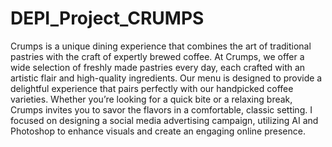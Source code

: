 # DEPI_Project_CRUMPS
Crumps is a unique dining experience that combines the art of traditional pastries with the craft of expertly brewed coffee. At Crumps, we offer a wide selection of freshly made pastries every day, each crafted with an artistic flair and high-quality ingredients. Our menu is designed to provide a delightful experience that pairs perfectly with our handpicked coffee varieties. Whether you’re looking for a quick bite or a relaxing break, Crumps invites you to savor the flavors in a comfortable, classic setting. I focused on designing a social media advertising campaign, utilizing AI and Photoshop to enhance visuals and create an engaging online presence.
